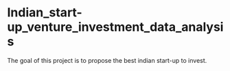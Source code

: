 # Indian_start-up_venture_investment_data_analysis
 The goal of this project is to propose the best indian start-up to invest.
